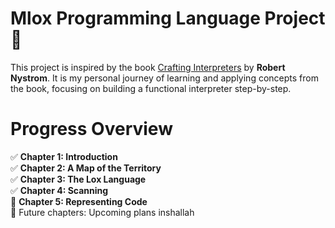 # Mlox Programming Language Project 🎇
This project is inspired by the book [Crafting Interpreters](https://craftinginterpreters.com/) by  **Robert Nystrom**. It is my personal journey of learning and applying concepts from the book, focusing on building a functional interpreter step-by-step.

# Progress Overview
✅ **Chapter 1: Introduction**\
✅ **Chapter 2: A Map of the Territory** \
✅ **Chapter 3: The Lox Language** \
✅ **Chapter 4: Scanning** \
🔄 **Chapter 5: Representing Code** \
🚧 Future chapters: Upcoming plans inshallah
